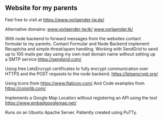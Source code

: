 ## Website for my parents

Feel free to visit at
https://www.vorlaender-lw.de/

Alternative domains:
www.vorlaender-lw.tk/
www.vorlaender.tk/

With node backend to forward messages from the websites contact formular to my parents. Contact Formular and Node Backend implement Recaptcha and simple threat/spam handling.
Working with SendGrid to send up to 100 mails per day using my own mail domain name without setting up a SMTP service
https://sendgrid.com/

Using free LetsEncrypt certificates to fully encrypt communication over HTTPS and the POST requests to the node backend. 
https://letsencrypt.org/

Using Icons from https://www.flaticon.com/
And Code examples from https://colorlib.com/

Implements a Google Map Location without registering an API using the tool https://www.embedgooglemap.net/

Runs on an Ubuntu Apache Server. Patiently created using PuTTy.
